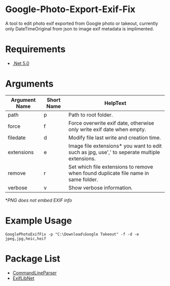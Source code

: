 # Google-Photo-Export-Exif-Fix
A tool to edit photo exif exported from Google photo or takeout, currently only DateTimeOriginal from json to image exif metadata is implimented.

# Requirements
* [.Net 5.0](https://dotnet.microsoft.com/download/dotnet/5.0)

# Arguments
| Argument Name | Short Name | HelpText                                                                                    |
|---------------|------------|---------------------------------------------------------------------------------------------|
| path          | p          | Path to root folder.                                                                        |
| force         | f          | Force overwrite exif date, otherwise only write exif date when empty.                       |
| filedate      | d          | Modify file last write and creation time.                                                   |
| extensions    | e          | Image file extensions* you want to edit such as jpg, use',' to seperate multiple extensions. |
| remove        | r          | Set which file extensions to remove when found duplicate file name in same folder.          |
| verbose       | v          | Show verbose information.                                                                   |

**PNG does not embed EXIF info*

# Example Usage
    GooglePhotoExifFix -p "C:\Download\Google Takeout" -f -d -e jpeg,jpg,heic,heif 

# Package List
* [CommandLineParser](https://github.com/commandlineparser/commandline)
* [ExifLibNet](https://github.com/oozcitak/exiflibrary)
